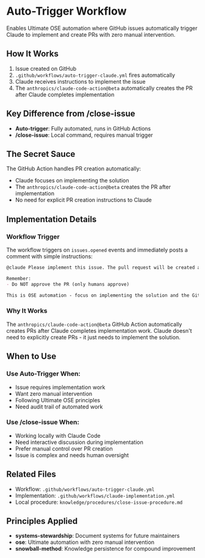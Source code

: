 # Auto-Trigger Workflow

Enables Ultimate OSE automation where GitHub issues automatically trigger Claude to implement and create PRs with zero manual intervention.

## How It Works

1. Issue created on GitHub
2. `.github/workflows/auto-trigger-claude.yml` fires automatically
3. Claude receives instructions to implement the issue
4. The `anthropics/claude-code-action@beta` automatically creates the PR after Claude completes implementation

## Key Difference from /close-issue

- **Auto-trigger**: Fully automated, runs in GitHub Actions
- **/close-issue**: Local command, requires manual trigger

## The Secret Sauce

The GitHub Action handles PR creation automatically:

- Claude focuses on implementing the solution
- The `anthropics/claude-code-action@beta` creates the PR after implementation
- No need for explicit PR creation instructions to Claude

## Implementation Details

### Workflow Trigger
The workflow triggers on `issues.opened` events and immediately posts a comment with simple instructions:

```markdown
@claude Please implement this issue. The pull request will be created automatically after you complete the implementation.

Remember:
- Do NOT approve the PR (only humans approve)

This is OSE automation - focus on implementing the solution and the GitHub Action will handle PR creation.
```

### Why It Works
The `anthropics/claude-code-action@beta` GitHub Action automatically creates PRs after Claude completes implementation work. Claude doesn't need to explicitly create PRs - it just needs to implement the solution.

## When to Use

### Use Auto-Trigger When:
- Issue requires implementation work
- Want zero manual intervention 
- Following Ultimate OSE principles
- Need audit trail of automated work

### Use /close-issue When:
- Working locally with Claude Code
- Need interactive discussion during implementation
- Prefer manual control over PR creation
- Issue is complex and needs human oversight

## Related Files

- Workflow: `.github/workflows/auto-trigger-claude.yml`
- Implementation: `.github/workflows/claude-implementation.yml`
- Local procedure: `knowledge/procedures/close-issue-procedure.md`

## Principles Applied

- **systems-stewardship**: Document systems for future maintainers
- **ose**: Ultimate automation with zero manual intervention
- **snowball-method**: Knowledge persistence for compound improvement